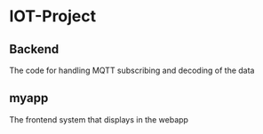 # IOT-Project

## Backend
The code for handling MQTT subscribing and decoding of the data

## myapp
The frontend system that displays in the webapp
